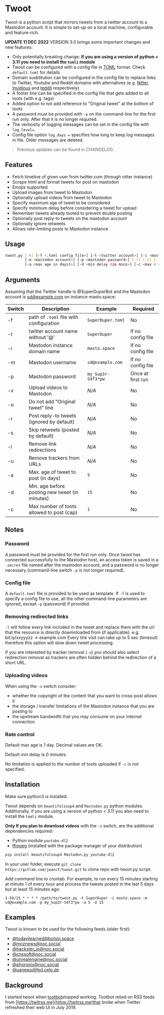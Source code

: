 # Twoot

Twoot is a python script that mirrors tweets from a twitter account to a Mastodon account.
It is simple to set-up on a local machine, configurable and feature-rich.

**UPDATE 11 DEC 2022** VERSION 3.0 brings some important changes and new features:

* Only potentially breaking change: **If you are using a version of python < 3.11 you need to install the `tomli` module**
* Twoot can be configured with a config file in [TOML](https://toml.io/) format. Check `default.toml` for details
* Domain susbtitution can be configured in the config file to replace links to Twitter, Youtube and
  Reddit domains with alternatives (e.g. [Nitter](https://github.com/zedeus/nitter/wiki/Instances),
  [Invidious](https://redirect.invidious.io/) and [teddit](https://teddit.net/) respectively)
* A footer line can be specified in the config file that gets added to all toots (with e.g. tags)
* Added option to not add reference to "Original tweet" at the bottom of toots
* A password must be provided with `-p` on the command-line for the first run only. After that it is no longer required.
* The verbosity of logging messages can be set in the config file with `log_level=`.
* Config file option `log_days =` specifies how long to keep log messages in file. Older messages are deleted.

> Previous updates can be found in CHANGELOG.

## Features

* Fetch timeline of given user from twitter.com (through nitter instance)
* Scrape html and format tweets for post on mastodon
* Emojis supported
* Upload images from tweet to Mastodon
* Optionally upload videos from tweet to Mastodon
* Specify maximum age of tweet to be considered
* Specify minimum delay before considering a tweet for upload
* Remember tweets already tooted to prevent double posting
* Optionally post reply-to tweets on the mastodon account
* Optionally ignore retweets
* Allows rate-limiting posts to Mastodon instance

## Usage

```sh
twoot.py [-h] [-f <.toml config file>] [-t <twitter account>] [-i <mastodon instance>]
         [-m <mastodon account>] [-p <mastodon password>] [-r] [-s] [-l] [-u] [-v] [-o]
         [-a <max age in days)>] [-d <min delay (in mins>] [-c <max # of toots to post>]
```

## Arguments

Assuming that the Twitter handle is @SuperDuperBot and the Mastodon account
is sd@example.com on instance masto.space:

|Switch |Description                                       | Example            | Required           |
|-------|--------------------------------------------------|--------------------|--------------------|
| -f    | path of `.toml` file with configuration          | `SuperDuper.toml`  | No                 |
| -t    | twitter account name without '@'                 | `SuperDuper`       | If no config file  |
| -i    | Mastodon instance domain name                    | `masto.space`      | If no config file  |
| -m    | Mastodon username                                | `sd@example.com`   | If no config file  |
| -p    | Mastodon password                                | `my_Sup3r-S4f3*pw` | Once at first run  |
| -v    | Upload videos to Mastodon                        | *N/A*              | No                 |
| -o    | Do not add "Original tweet" line                 | *N/A*              | No                 |
| -r    | Post reply-to tweets (ignored by default)        | *N/A*              | No                 |
| -s    | Skip retweets (posted by default)                | *N/A*              | No                 |
| -l    | Remove link redirections                         | *N/A*              | No                 |
| -u    | Remove trackers from URLs                        | *N/A*              | No                 |
| -a    | Max. age of tweet to post (in days)              | `5`                | No                 |
| -d    | Min. age before posting new tweet (in minutes)   | `15`               | No                 |
| -c    | Max number of toots allowed to post (cap)        | `1`                | No                 |

## Notes

### Password

A password must be provided for the first run only. Once twoot has connected successfully to the
Mastodon host, an access token is saved in a `.secret` file named after the mastodon account,
and a password is no longer necessary (command-line switch `-p` is not longer required).

### Config file

A `default.toml` file is provided to be used as template. If `-f` is used to specify a config file
to use, all the other command-line parameters are ignored, except `-p` (password) if provided.

### Removing redirected links

`-l` will follow every link included in the tweet and replace them with the url that the
resource is directly dowmnloaded from (if applicable). e.g. bit.ly/xxyyyzz -> example.com
Every link visit can take up to 5 sec (timeout) therefore this option will slow down
tweet processing.

If you are interested by tracker removal (`-u`) you should also select redirection removal
as trackers are often hidden behind the redirection of a short URL.

### Uploading videos

When using the `-v` switch consider:

* whether the copyright of the content that you want to cross-post allows it
* the storage / transfer limitations of the Mastodon instance that you are posting to
* the upstream bandwidth that you may consume on your internet connection

### Rate control

Default max age is 1 day. Decimal values are OK.

Default min delay is 0 minutes.

No limitation is applied to the number of toots uploaded if `-c` is not specified.

## Installation

Make sure python3 is installed.

Twoot depends on `beautifulsoup4` and `Mastodon.py` python modules. Additionally, if you are using
a version of python < 3.11 you also need to install the `tomli` module.

**Only If you plan to download videos** with the `-v` switch, are the additional dependencies required:

* Python module `youtube-dl2`
* [ffmpeg](https://ffmpeg.org/download.html) (installed with the package manager of your distribution)

```sh
pip install beautifulsoup4 Mastodon.py youtube-dl2
```

In your user folder, execute `git clone https://gitlab.com/jeancf/twoot.git`
to clone repo with twoot.py script.

Add command line to crontab. For example, to run every 15 minutes starting at minute 1 of every hour
and process the tweets posted in the last 5 days but at least 15 minutes
ago:

```crontab
1-59/15 * * * * /path/to/twoot.py -t SuperDuper -i masto.space -m sd@example.com -p my_Sup3r-S4f3*pw -a 5 -d 15
```

## Examples

Twoot is known to be used for the following feeds (older first):

* [@todayilearned@botsin.space](https://noc.social/@todayilearned)
* [@moznews@noc.social](https://noc.social/@moznews)
* [@hackster_io@noc.social](https://noc.social/@hackster_io)
* [@cnxsoft@noc.social](https://noc.social/@cnxsoft)
* [@unrealengine@noc.social](https://noc.social/@unrealengine)
* [@phoronix@noc.social](https://noc.social/@phoronix)
* [@uanews@fed.celp.de](https://fed.celp.de/@uanews)

## Background

I started twoot when [tootbot](https://github.com/cquest/tootbot)stopped working.
Tootbot relied on RSS feeds from [https://twitrss.me](https://twitrss.me)that broke when Twitter
refreshed their web UI in July 2019.
